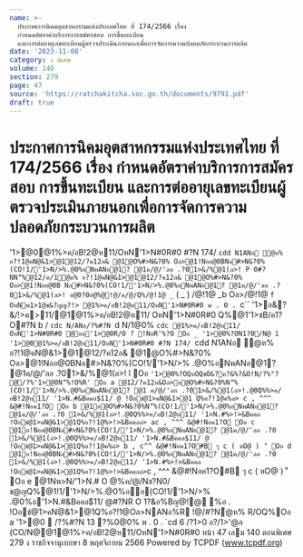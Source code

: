 ```yaml
---
name: >-
  ประกาศการนิคมอุตสาหกรรมแห่งประเทศไทย ที่ 174/2566 เรื่อง
  กำหนดอัตราค่าบริการการสมัครสอบ การขึ้นทะเบียน
  และการต่ออายุเลขทะเบียนผู้ตรวจประเมินภายนอกเพื่อการจัดการความปลอดภัยกระบวนการผลิต
date: '2023-11-08'
category: ง พิเศษ
volume: 140
section: 279
page: 47
source: 'https://ratchakitcha.soc.go.th/documents/9791.pdf'
draft: true
---
```


# ประกาศการนิคมอุตสาหกรรมแห่งประเทศไทย ที่ 174/2566 เรื่อง กำหนดอัตราค่าบริการการสมัครสอบ การขึ้นทะเบียน และการต่ออายุเลขทะเบียนผู้ตรวจประเมินภายนอกเพื่อการจัดการความปลอดภัยกระบวนการผลิต

'1>@0@1%>ค/อB!2@ห11/OหN'1>N#0R#0 #?N 174/ `cdd N1ANอ ํ@ห% อ?!1@คN@&1>@1@12/?ค12อ& @1@O%#>N&?0% Oล>@1!Nออ@0BNล#>N&?0% (CO!1/'1>N/>%.@0%อNพANอ@1? @1ค/@/'ลอ .?01>&/%@1(ล>! P 0#?NN'็%@12/ค/1ํ@ห% อ?!1@คN@&1>@1@12/?ค12อ& @1@O%#>N&?0% Oล>@1!Nออ@0B Nล#>N&?0%(CO!1/'1>N/>%.@0%อNพANอ@1? @1ค/@/'ลอ .?01>&/%@1(ล>! อ@0?0อํ@%@!@/ค/@/Q%/@!1@ _` ( _ ) /@!1@ _b Oล>/@!1@ `f OหNพ1>1@ช&?ญญ?!> @1%>ค/อB!2@ห11/OหN'1>N#0R#0 พ . 0 . `c`` '1>อ&?&/!>ค>11/@1@1%>ค/อB!2@ห11/ OหN'1>N#0R#0 Q%@1'1>ชB/ค1?O#?N b / `cdc N/ANอ/?%#?N `d N/1@0% `cdc @1%>ค/อB!2@ห11/ OหN'1>N#0R#0 @ออ'1>@0R/O ? !NอR'%?O Oอ _ '1>@0%?ON1?0/N@ ì '1>@0@1%>ค/อB!2@ห11/OหN'1>N#0R#0 #?N 174/ `cdd N1ANอ ํ@ห% อ?!1@คN@&1>@1@12/?ค12อ& @1@O%#>N&?0% Oล>@1!Nออ@0BNล#>N&?0%(CO!1/'1>N/>% .@0%อNพANอ@1? @1ค/@/'ลอ .?01>&/%@1(ล>! î Oอ ` '1>@0%?OQหOQชO&?ค?&%?&O!N/?%"? @/?%'1>@0N'็%!O%R' Oอ a @12/?ค12อ&Oล>อ@O%#>N&?0%N'็%(CO!1/'1>N/>%.@0%อNพANอ@1? @1 ค/@/'ลอ .?01>&/%@1(ล>!.@0Q%%>ค/อB!2@ห11/ '1>N.#&Bคคล$11/ @ !Oอชํ@1>คN@&1>@1 Q%อ?!1@ค%ล> c , ^^^ &@#!Nอค1?O Oอ b @1อ@O%#>N&?0%N'็%(CO!1/'1>N/>%.@0%อNพANอ@1? @1ค/@/'ลอ .?0 1>&/%@1(ล>!.@0Q%%>ค/อB!2@ห11/ '1>N.#%>!>&Bคคล !Oอชํ@1>คN@&1>@1Q%อ?!1@%>!>&Bคคลล> ac , ^^^ &@#!Nอค1?O Oอ c @1อ!Nออ@0BNล#>N&?0%(CO!1/'1>N/>%.@0%อNพANอ@1? @1ค/@/'ลอ .?0 1>&/%@1(ล>!.@0Q%%>ค/อB!2@ห11/ '1>N.#&Bคคล$11/ @ !Oอชํ@1>คN@&1>@1Q%อ?!1@ค%ล> b , c^^ &@#!Nอค1?O#B ๆ c ( หO@ ) 'ี Oอ d @1อ!Nออ@0BNล#>N&?0%(CO!1/'1>N/>%.@0%อNพANอ@1? @1ค/@/'ลอ .?0 1>&/%@1(ล>!.@0Q%%>ค/อB!2@ห11/ '1>N.#%>!>&Bคคล !Oอชํ@1>คN@&1>@1Q%อ?!1@%>!>&Bคคลล> `c , ^^^ &@#!Nอค1?O#B ๆ c ( หO@ ) 'ี Oอ e @1Nพ>N/'1>N.# O @%ค/@/Nช?N0/ช@ญQ%@1!1/'1>N/>%.@0%ออ(CO!1/'1>N/>% .@0%อ'1>N.#&Bคคล$11/ @#?NR O 1?&อ%Bญ@!@ %อ . !Oอชํ@1>คN@&1>@1Q%อ?!1@Oล>NANอ%R !@/#?Nํ@ห% R/OQ%Oอ a '1>@0  /?%#?N 13 ?%0@0% พ . 0 . `cd 6 /?1>0 อ?/1>'@ล (CO/N@@1@1%>ค/อB!2@ห11/OหN'1>N#0R#0 หน้า 47 เลม 140 ตอนพิเศษ 279 ง ราชกิจจานุเบกษา 8 พฤศจิกายน 2566 Powered by TCPDF (www.tcpdf.org)
